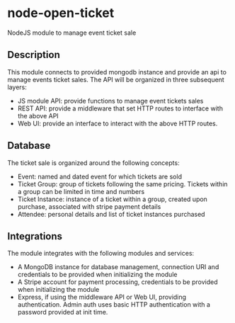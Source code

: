 # node-open-ticket

NodeJS module to manage event ticket sale

## Description

This module connects to provided mongodb instance and provide an api to manage events ticket sales. The API will be organized in three subsequent layers:

* JS module API: provide functions to manage event tickets sales
* REST API: provide a middleware that set HTTP routes to interface with the above API
* Web UI: provide an interface to interact with the above HTTP routes.

## Database

The ticket sale is organized around the following concepts:

* Event: named and dated event for which tickets are sold
* Ticket Group: group of tickets following the same pricing. Tickets within a group can be limited in time and numbers
* Ticket Instance: instance of a ticket within a group, created upon purchase, associated with stripe payment details
* Attendee: personal details and list of ticket instances purchased

## Integrations

The module integrates with the following modules and services:

* A MongoDB instance for database management, connection URI and credentials to be provided when initializing the module
* A Stripe account for payment processing, credentials to be provided when initializing the module
* Express, if using the middleware API or Web UI, providing authentication. Admin auth uses basic HTTP authentication with a password provided at init time.
